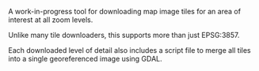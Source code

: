 A work-in-progress tool for downloading map image tiles for an area of interest at all zoom levels.

Unlike many tile downloaders, this supports more than just EPSG:3857.

Each downloaded level of detail also includes a script file to merge all tiles into a single georeferenced image using GDAL.
